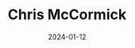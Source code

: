 ---
title: Chris McCormick
description: Chris makes stuff. He made <a href="https://rogule.com/">Rogule</a>, <a href="https://chr15m.itch.io/doodle-rogue-tileset">Doodle Rogue Tileset</a>, <a href="https://chr15m.github.io/DoodleCSS/">DoodleCSS</a>, and other cool things!
url: https://mccormick.cx/
date: 2024-01-12
rss: true
tags:
    - people
    - developer
    - game
---